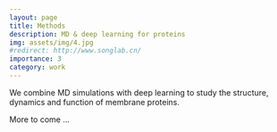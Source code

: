 ```yaml
---
layout: page
title: Methods
description: MD & deep learning for proteins 
img: assets/img/4.jpg
#redirect: http://www.songlab.cn/
importance: 3
category: work
---
```


We combine MD simulations with deep learning to study the structure, dynamics and function of membrane proteins.

More to come ...
